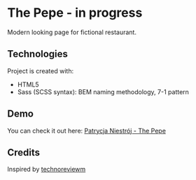 # The Pepe - in progress
Modern looking page for fictional restaurant. 

## Technologies
Project is created with:
* HTML5
* Sass (SCSS syntax): BEM naming methodology, 7-1 pattern

## Demo
You can check it out here: [Patrycja Niestrój - The Pepe](https://patrycjanie.github.io/the-pepe/)

## Credits
Inspired by [technoreviewm](https://pl.pinterest.com/pin/390687336422698708/)
